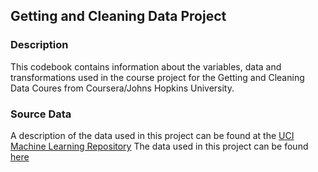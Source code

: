 ## Getting and Cleaning Data Project

### Description
This codebook contains information about the variables, data and transformations used in the course project for the Getting and Cleaning Data Coures from Coursera/Johns Hopkins University.

### Source Data
A description of the data used in this project can be found at the [UCI Machine Learning Repository](http://archive.ics.uci.edu/ml/datasets/Human+Activity+Recognition+Using+Smartphones)
The data used in this project can be found [here](https://d396qusza40orc.cloudfront.net/getdata%2Fprojectfiles%2FUCI%20HAR%20Dataset.zip)

